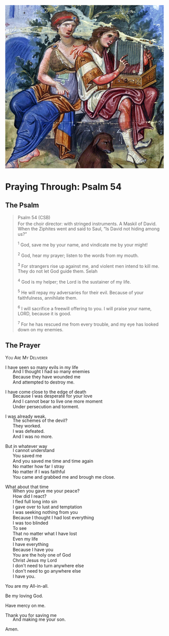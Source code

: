 <img class="intro-right" src="../images/art-paris-psalter.jpg">

<style>
  li {list-style-type: none;}
  p + ul {
    margin-top: -18px;
}
</style>

# Praying Through: Psalm 54

## The Psalm

>Psalm 54 (CSB)  
><sup></sup> For the choir director: with stringed instruments. A Maskil of David. When the Ziphites went and said to Saul, “Is David not hiding among us?” 
>
><sup>1</sup> God, save me by your name, and vindicate me by your might! 
>
><sup>2</sup> God, hear my prayer; listen to the words from my mouth. 
>
><sup>3</sup> For strangers rise up against me, and violent men intend to kill me. They do not let God guide them. Selah 
>
><sup>4</sup> God is my helper; the Lord is the sustainer of my life. 
>
><sup>5</sup> He will repay my adversaries for their evil. Because of your faithfulness, annihilate them. 
>
><sup>6</sup> I will sacrifice a freewill offering to you. I will praise your name, LORD, because it is good. 
>
><sup>7</sup> For he has rescued me from every trouble, and my eye has looked down on my enemies.

## The Prayer

<div style="font-variant: small-caps;">
You Are My Deliverer
</div>

I have seen so many evils in my life
* And I thought I had so many enemies
* Because they have wounded me
* And attempted to destroy me.

I have come close to the edge of death
* Because I was desperate for your love
* And I cannot bear to live one more moment
* Under persecution and torment.

I was already weak.
* The schemes of the devil?
* They worked.
* I was defeated.
* And I was no more.

But in whatever way
* I cannot understand
* You saved me
* And you saved me time and time again
* No matter how far I stray
* No matter if I was faithful
* You came and grabbed me and brough me close.

What about that time
* When you gave me your peace?
* How did I react?
* I fled full long into sin
* I gave over to lust and temptation
* I was seeking nothing from you
* Because I thought I had lost everything
* I was too blinded
* To see 
* That no matter what I have lost
* Even my life
* I have everything
* Because I have you
* You are the holy one of God
* Christ Jesus my Lord
* I don't need to turn anywhere else
* I don't need to go anywhere else
* I have you.

You are my All-in-all.

Be my loving God.

Have mercy on me.

Thank you for saving me
* And making me your son.

Amen.
